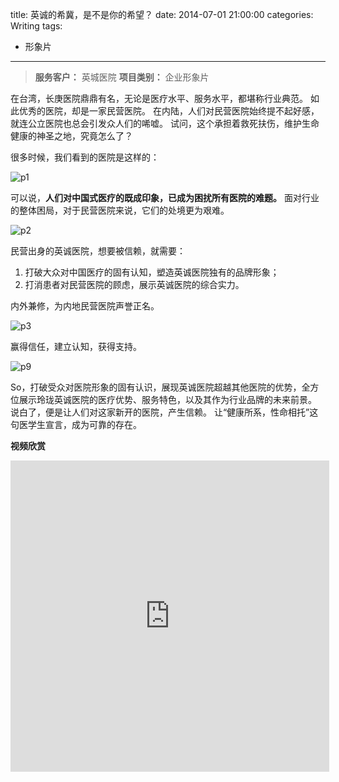 title: 英诚的希冀，是不是你的希望？
date: 2014-07-01 21:00:00
categories: Writing
tags:
 - 形象片
---


> __服务客户：__ 英城医院
> __项目类别：__ 企业形象片

在台湾，长庚医院鼎鼎有名，无论是医疗水平、服务水平，都堪称行业典范。
如此优秀的医院，却是一家民营医院。
在内陆，人们对民营医院始终提不起好感，就连公立医院也总会引发众人们的唏嘘。
试问，这个承担着救死扶伤，维护生命健康的神圣之地，究竟怎么了？

很多时候，我们看到的医院是这样的：

![p1](1.png)

可以说，__人们对中国式医疗的既成印象，已成为困扰所有医院的难题。__
面对行业的整体困局，对于民营医院来说，它们的处境更为艰难。

![p2](2.png)

民营出身的英诚医院，想要被信赖，就需要：

1. 打破大众对中国医疗的固有认知，塑造英诚医院独有的品牌形象；
2. 打消患者对民营医院的顾虑，展示英诚医院的综合实力。

内外兼修，为内地民营医院声誉正名。

![p3](3.png)

赢得信任，建立认知，获得支持。

![p9](9.png)
	
So，打破受众对医院形象的固有认识，展现英诚医院超越其他医院的优势，全方位展示玲珑英诚医院的医疗优势、服务特色，以及其作为行业品牌的未来前景。
说白了，便是让人们对这家新开的医院，产生信赖。
让“健康所系，性命相托”这句医学生宣言，成为可靠的存在。

__视频欣赏__

<iframe height=498 width=510 src="http://player.youku.com/embed/XMTYxNTM1ODIyNA==" frameborder=0 allowfullscreen></iframe>
